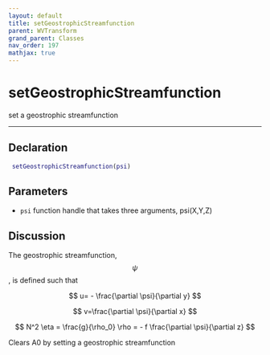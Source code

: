 ```yaml
---
layout: default
title: setGeostrophicStreamfunction
parent: WVTransform
grand_parent: Classes
nav_order: 197
mathjax: true
---
```


#  setGeostrophicStreamfunction

set a geostrophic streamfunction


---

## Declaration
```matlab
 setGeostrophicStreamfunction(psi)
```
## Parameters
+ `psi`  function handle that takes three arguments, psi(X,Y,Z)

## Discussion

  The geostrophic streamfunction, $$\psi$$, is defined such that
 
  $$
  u= - \frac{\partial \psi}{\partial y}
  $$
  
  $$
  v=\frac{\partial \psi}{\partial x}
  $$
  
  $$
  N^2 \eta = \frac{g}{\rho_0} \rho = - f \frac{\partial \psi}{\partial z}
  $$
 
  Clears A0 by setting a geostrophic streamfunction
      
